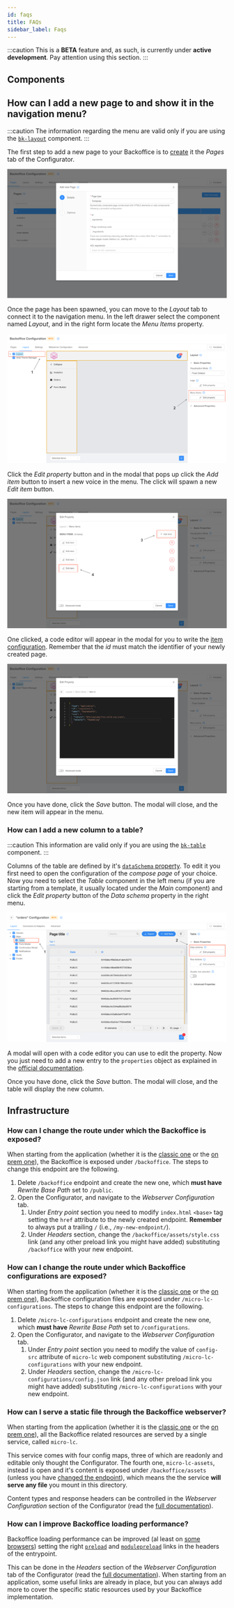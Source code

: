 ```yaml
---
id: faqs
title: FAQs
sidebar_label: Faqs
---
```

:::caution
This is a **BETA** feature and, as such, is currently under **active development**. Pay attention using this section.
:::

## Components

## How can I add a new page to and show it in the navigation menu?

:::caution
The information regarding the menu are valid only if you are using the
[`bk-layout`](../../business_suite/backoffice/components/misc#bk-layout) component.
:::

The first step to add a new page to your Backoffice is to [create](./structure.md#create-new-page) it the _Pages_
tab of the Configurator.

![Page creation](./img/faqs_add-new-menu-item_page-creation.png)

Once the page has been spawned, you can move to the _Layout_ tab to connect it to the navigation menu. In the left drawer
select the component named _Layout_, and in the right form locate the _Menu Items_ property.

![Select component](./img/faqs_add-new-menu-item_select-component.png)

Click the _Edit property_ button and in the modal that pops up click the _Add item_ button to insert a new voice in the
menu. The click will spawn a new _Edit item_ button.

![Add item](./img/faqs_add-new-menu-item_add-item.png)

One clicked, a code editor will appear in the modal for you to write the 
[item configuration](../../business_suite/backoffice/components/misc#application). Remember
that the _id_ must match the identifier of your newly created page.

![Item configuration](./img/faqs_add-new-menu-item_item-configuration.png)

Once you have done, click the _Save_ button. The modal will close, and the new item will appear in the menu.

### How can I add a new column to a table?

:::caution
This information are valid only if you are using the
[`bk-table`](../../business_suite/backoffice/components/data_visualization#bk-table) component.
:::

Columns of the table are defined by it's 
[`dataSchema` property](../../business_suite/backoffice/page_layout#data-schema). To edit
it you first need to open the configuration of the _compose page_ of your choice. Now you need to select the _Table_
component in the left menu (if you are starting from a template, it usually located under the _Main_ component) and click the _Edit property_ button of the _Data schema_ property in the right menu.

![Select component](./img/faqs_add-new-column_select-component.png)

A modal will open with a code editor you can use to edit the property. Now you just need to add a new entry to the
`properties` object as explained in the 
[official documentation](../../business_suite/backoffice/page_layout#data-schema).

Once you have done, click the _Save_ button. The modal will close, and the table will display the new column.

## Infrastructure

### How can I change the route under which the Backoffice is exposed?

When starting from the application (whether it is the 
[classic one](../../runtime_suite/backoffice/overview) or the
[on prem one](../../runtime_suite/backoffice-on-prem/overview)), the Backoffice is exposed
under `/backoffice`. The steps to change this endpoint are the following.

1. Delete `/backoffice` endpoint and create the new one, which **must have** _Rewrite Base Path_ set to `/public`.
2. Open the Configurator, and navigate to the _Webserver Configuration_ tab.
   1. Under _Entry point_ section you need to modify `index.html` `<base>` tag setting the `href` attribute to the newly created endpoint. **Remember** to always put a trailing `/` (i.e., `/my-new-endpoint/`).
   2. Under _Headers_ section, change the `/backoffice/assets/style.css` link (and any other preload link you might have added) substituting `/backoffice` with your new endpoint.

### How can I change the route under which Backoffice configurations are exposed?

When starting from the application (whether it is the 
[classic one](../../runtime_suite/backoffice/overview) or the
[on prem one](../../runtime_suite/backoffice-on-prem/overview)), Backoffice configuration
files are exposed under `/micro-lc-configurations`. The steps to change this endpoint are the following.

1. Delete `/micro-lc-configurations` endpoint and create the new one, which **must have** _Rewrite Base Path_ set to `/configurations`.
2. Open the Configurator, and navigate to the _Webserver Configuration_ tab.
   1. Under _Entry point_ section you need to modify the value of `config-src` attribute of `micro-lc` web component substituting `/micro-lc-configurations` with your new endpoint.
   2. Under _Headers_ section, change the `/micro-lc-configurations/config.json` link (and any other preload link you might have added) substituting `/micro-lc-configurations` with your new endpoint.

### How can I serve a static file through the Backoffice webserver?

When starting from the application (whether it is the 
[classic one](../../runtime_suite/backoffice/overview) or the
[on prem one](../../runtime_suite/backoffice-on-prem/overview)), all the Backoffice related
resources are served by a single service, called `micro-lc`. 

This service comes with four config maps, three of which are readonly and editable only thought the Configurator. The
fourth one, `micro-lc-assets`, instead is open and it's content is exposed under `/backoffice/assets` (unless you
have [changed the endpoint](#how-can-i-change-the-route-under-which-the-backoffice-is-exposed)), which means the the
service **will serve any file** you mount in this directory.

Content types and response headers can be controlled in the _Webserver Configuration_ section of the Configurator (read
the [full documentation](https://micro-lc.io/add-ons/backend/middleware#service-configuration)).

### How can I improve Backoffice loading performance?

Backoffice loading performance can be improved (al least on [some browsers](https://caniuse.com/link-rel-preload)) setting
the right [`preload`](https://developer.mozilla.org/en-US/docs/Web/HTML/Attributes/rel/preload) and
[`modulepreload`](https://developer.mozilla.org/en-US/docs/Web/HTML/Attributes/rel/modulepreload) links in the headers
of the entrypoint.

This can be done in the _Headers_ section of the _Webserver Configuration_ tab of the Configurator (read
the [full documentation](https://micro-lc.io/add-ons/backend/middleware/#headers)). When starting from an application,
some useful links are already in place, but you can always add more to cover the specific static resources used by your
Backoffice implementation.

